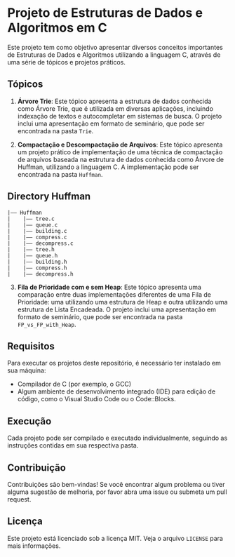 

# Projeto de Estruturas de Dados e Algoritmos em C

Este projeto tem como objetivo apresentar diversos conceitos importantes de Estruturas de Dados e Algoritmos utilizando a linguagem C, através de uma série de tópicos e projetos práticos.

## Tópicos

1. **Árvore Trie**: Este tópico apresenta a estrutura de dados conhecida como Árvore Trie, que é utilizada em diversas aplicações, incluindo indexação de textos e autocompletar em sistemas de busca. O projeto inclui uma apresentação em formato de seminário, que pode ser encontrada na pasta `Trie`.

2. **Compactação e Descompactação de Arquivos**: Este tópico apresenta um projeto prático de implementação de uma técnica de compactação de arquivos baseada na estrutura de dados conhecida como Árvore de Huffman, utilizando a linguagem C. A implementação pode ser encontrada na pasta `Huffman`.
## Directory Huffman
```
|—— Huffman
|    |—— tree.c
|    |—— queue.c
|    |—— building.c
|    |—— compress.c
|    |—— decompress.c
|    |—— tree.h
|    |—— queue.h
|    |—— building.h
|    |—— compress.h
|    |—— decompress.h
```

3. **Fila de Prioridade com e sem Heap**: Este tópico apresenta uma comparação entre duas implementações diferentes de uma Fila de Prioridade: uma utilizando uma estrutura de Heap e outra utilizando uma estrutura de Lista Encadeada. O projeto inclui uma apresentação em formato de seminário, que pode ser encontrada na pasta `FP_vs_FP_with_Heap`.


## Requisitos

Para executar os projetos deste repositório, é necessário ter instalado em sua máquina:

- Compilador de C (por exemplo, o GCC)
- Algum ambiente de desenvolvimento integrado (IDE) para edição de código, como o Visual Studio Code ou o Code::Blocks.

## Execução

Cada projeto pode ser compilado e executado individualmente, seguindo as instruções contidas em sua respectiva pasta.

## Contribuição

Contribuições são bem-vindas! Se você encontrar algum problema ou tiver alguma sugestão de melhoria, por favor abra uma issue ou submeta um pull request.

## Licença

Este projeto está licenciado sob a licença MIT. Veja o arquivo `LICENSE` para mais informações.